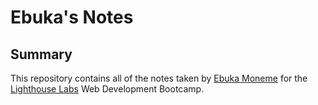 # Ebuka's Notes

## Summary
This repository contains all of the notes taken by [Ebuka Moneme](https://github.com/EbukaMoneme) for the [Lighthouse Labs](https://www.lighthouselabs.ca) Web Development Bootcamp.